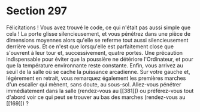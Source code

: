 # Section 297

Félicitations ! Vous avez trouvé le code, ce qui n'était pas aussi simple que cela ! La porte glisse silencieusement, et vous pénétrez dans une pièce de dimensions moyennes alors qu'elle se referme tout aussi silencieusement derrière vous. Et ce n'est que lorsqu'elle est parfaitement close que s'ouvrent à leur tour et, successivement, quatre portes. Une précaution indispensable pour éviter que la poussière ne détériore l'Ordinateur, et pour que la température environnante reste constante. Enfin, vous arrivez au seuil de la salle où se cache la puissance arcadienne. Sur votre gauche et, légèrement en retrait, vous remarquez également les premières marches d'un escalier qui mènent, sans doute, au sous-sol. Allez-vous pénétrer immédiatement dans la salle (rendez-vous au [[381]]) ou préférez-vous tout d'abord voir ce qui peut se trouver au bas des marches (rendez-vous au [[169]]) ?